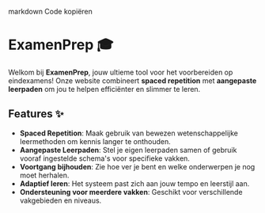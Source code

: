 

markdown
Code kopiëren
# ExamenPrep 🎓

Welkom bij **ExamenPrep**, jouw ultieme tool voor het voorbereiden op eindexamens! Onze website combineert **spaced repetition** met **aangepaste leerpaden** om jou te helpen efficiënter en slimmer te leren.

## Features ✨

- **Spaced Repetition**: Maak gebruik van bewezen wetenschappelijke leermethoden om kennis langer te onthouden.
- **Aangepaste Leerpaden**: Stel je eigen leerpaden samen of gebruik vooraf ingestelde schema's voor specifieke vakken.
- **Voortgang bijhouden**: Zie hoe ver je bent en welke onderwerpen je nog moet herhalen.
- **Adaptief leren**: Het systeem past zich aan jouw tempo en leerstijl aan.
- **Ondersteuning voor meerdere vakken**: Geschikt voor verschillende vakgebieden en niveaus.

